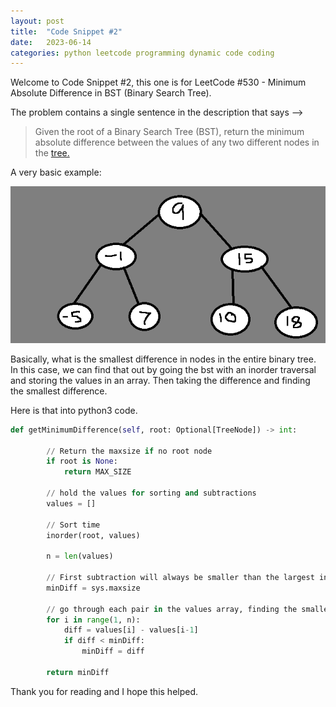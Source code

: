 ```yaml
---
layout: post
title:  "Code Snippet #2"
date:   2023-06-14
categories: python leetcode programming dynamic code coding 
---
```




Welcome to Code Snippet #2, this one is for LeetCode #530 - Minimum Absolute Difference in BST (Binary Search Tree).

The problem contains a single sentence in the description that says --> 

> Given the root of a Binary Search Tree (BST), return the minimum absolute difference between the values of any two different nodes in the [tree.](https://leetcode.com/problems/minimum-absolute-difference-in-bst/)

A very basic example:

![Binary Search Tree](/assets/img/bst.png)

Basically, what is the smallest difference in nodes in the entire binary tree. In this case, we can find that out by going the bst with an inorder traversal and storing the values in an array. Then taking the difference and finding the smallest difference.

Here is that into python3 code.


```python
def getMinimumDifference(self, root: Optional[TreeNode]) -> int:
        
        // Return the maxsize if no root node
        if root is None:
            return MAX_SIZE
        
        // hold the values for sorting and subtractions
        values = []
        
        // Sort time
        inorder(root, values)
        
        n = len(values)

        // First subtraction will always be smaller than the largest integer
        minDiff = sys.maxsize
        
        // go through each pair in the values array, finding the smallest difference.
        for i in range(1, n):
            diff = values[i] - values[i-1]
            if diff < minDiff:
                minDiff = diff
        
        return minDiff


```


Thank you for reading and I hope this helped.